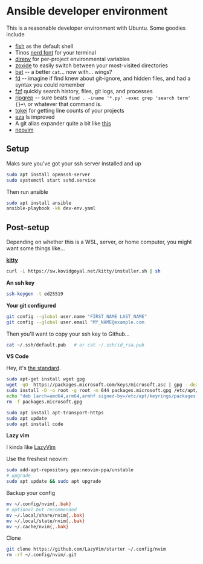 # Ansible developer environment

This is a reasonable developer environment with Ubuntu. Some goodies include

- [fish](https://fishshell.com/) as the default shell
- Tinos [nerd font](https://www.nerdfonts.com/) for your terminal
- [direnv](https://direnv.net/) for per-project environmental variables
- [zoxide](https://github.com/ajeetdsouza/zoxide) to easily switch between your most-visited directories
- [bat](https://github.com/sharkdp/bat) -- a better `cat`... now with... wings?
- [fd](https://github.com/sharkdp/fd) -- imagine if find knew about git-ignore, and hidden files, and had a syntax you could remember
- [fzf](https://github.com/junegunn/fzf) quickly search history, files, git logs, and processes
- [ripgrep](https://github.com/BurntSushi/ripgrep) -- sure beats `find . -iname '*.py' -exec grep 'search term' {}+\` or whatever that command is.
- [tokei](https://github.com/XAMPPRocky/tokei) for getting line counts of your projects
- [eza](https://github.com/eza-community/eza) ls improved
- A git alias expander quite a bit like [this](https://gitlab.com/pinage404/omf_pkg_enlarge_your_git_alias/-/tree/master/)
- [neovim]()

## Setup

Maks sure you've got your ssh server installed and up

```sh
sudo apt install openssh-server
sudo systemctl start sshd.service
```

Then run ansible

```sh
sudo apt install ansible
ansible-playbook -kK dev-env.yaml
```

## Post-setup

Depending on whether this is a WSL, server, or home computer, you might want some things like...

**[kitty](https://sw.kovidgoyal.net/kitty/)**

```sh
curl -L https://sw.kovidgoyal.net/kitty/installer.sh | sh
```

**An ssh key**

```sh
ssh-keygen -t ed25519
```

**Your git configured**

```sh
git config --global user.name "FIRST_NAME LAST_NAME"
git config --global user.email "MY_NAME@example.com
```

Then you'll want to copy your ssh key to Github...

```sh
cat ~/.ssh/default.pub   # or cat ~/.ssh/id_rsa.pub
```

**VS Code**

Hey, it's [the standard](https://code.visualstudio.com/).

```sh
sudo apt-get install wget gpg
wget -qO- https://packages.microsoft.com/keys/microsoft.asc | gpg --dearmor > packages.microsoft.gpg
sudo install -D -o root -g root -m 644 packages.microsoft.gpg /etc/apt/keyrings/packages.microsoft.gpg
echo "deb [arch=amd64,arm64,armhf signed-by=/etc/apt/keyrings/packages.microsoft.gpg] https://packages.microsoft.com/repos/code stable main" |sudo tee /etc/apt/sources.list.d/vscode.list > /dev/null
rm -f packages.microsoft.gpg

sudo apt install apt-transport-https
sudo apt update
sudo apt install code
```

**Lazy vim**

I kinda like [LazyVim](https://www.lazyvim.org/)

Use the freshest neovim:

```sh
sudo add-apt-repository ppa:neovim-ppa/unstable
# upgrade
sudo apt update && sudo apt upgrade
```

Backup your config

```sh
mv ~/.config/nvim{,.bak}
# optional but recommended
mv ~/.local/share/nvim{,.bak}
mv ~/.local/state/nvim{,.bak}
mv ~/.cache/nvim{,.bak}
```

Clone

```sh
git clone https://github.com/LazyVim/starter ~/.config/nvim
rm -rf ~/.config/nvim/.git
```
